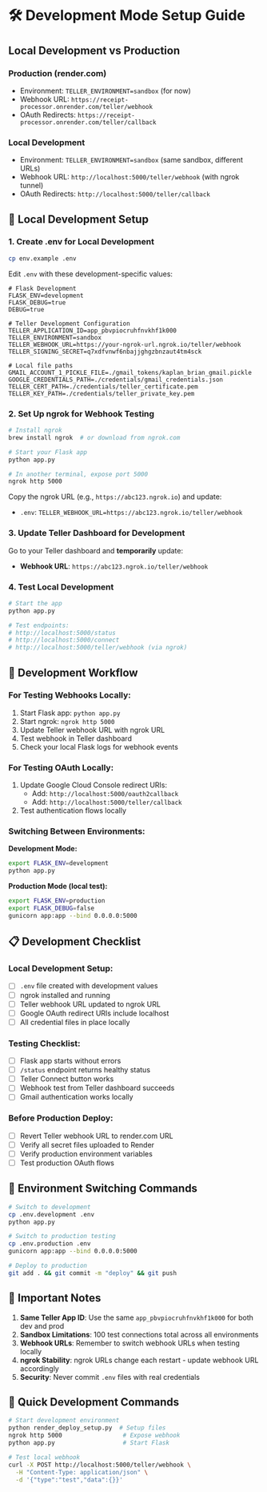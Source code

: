 # 🛠️ Development Mode Setup Guide

## Local Development vs Production

### **Production (render.com)**
- Environment: `TELLER_ENVIRONMENT=sandbox` (for now)
- Webhook URL: `https://receipt-processor.onrender.com/teller/webhook`
- OAuth Redirects: `https://receipt-processor.onrender.com/teller/callback`

### **Local Development**
- Environment: `TELLER_ENVIRONMENT=sandbox` (same sandbox, different URLs)
- Webhook URL: `http://localhost:5000/teller/webhook` (with ngrok tunnel)
- OAuth Redirects: `http://localhost:5000/teller/callback`

## 🚀 Local Development Setup

### 1. Create .env for Local Development
```bash
cp env.example .env
```

Edit `.env` with these development-specific values:
```env
# Flask Development
FLASK_ENV=development
FLASK_DEBUG=true
DEBUG=true

# Teller Development Configuration
TELLER_APPLICATION_ID=app_pbvpiocruhfnvkhf1k000
TELLER_ENVIRONMENT=sandbox
TELLER_WEBHOOK_URL=https://your-ngrok-url.ngrok.io/teller/webhook
TELLER_SIGNING_SECRET=q7xdfvnwf6nbajjghgzbnzaut4tm4sck

# Local file paths
GMAIL_ACCOUNT_1_PICKLE_FILE=./gmail_tokens/kaplan_brian_gmail.pickle
GOOGLE_CREDENTIALS_PATH=./credentials/gmail_credentials.json
TELLER_CERT_PATH=./credentials/teller_certificate.pem
TELLER_KEY_PATH=./credentials/teller_private_key.pem
```

### 2. Set Up ngrok for Webhook Testing
```bash
# Install ngrok
brew install ngrok  # or download from ngrok.com

# Start your Flask app
python app.py

# In another terminal, expose port 5000
ngrok http 5000
```

Copy the ngrok URL (e.g., `https://abc123.ngrok.io`) and update:
- `.env`: `TELLER_WEBHOOK_URL=https://abc123.ngrok.io/teller/webhook`

### 3. Update Teller Dashboard for Development
Go to your Teller dashboard and **temporarily** update:
- **Webhook URL**: `https://abc123.ngrok.io/teller/webhook`

### 4. Test Local Development
```bash
# Start the app
python app.py

# Test endpoints:
# http://localhost:5000/status
# http://localhost:5000/connect
# http://localhost:5000/teller/webhook (via ngrok)
```

## 🔧 Development Workflow

### For Testing Webhooks Locally:
1. Start Flask app: `python app.py`
2. Start ngrok: `ngrok http 5000`
3. Update Teller webhook URL with ngrok URL
4. Test webhook in Teller dashboard
5. Check your local Flask logs for webhook events

### For Testing OAuth Locally:
1. Update Google Cloud Console redirect URIs:
   - Add: `http://localhost:5000/oauth2callback`
   - Add: `http://localhost:5000/teller/callback`
2. Test authentication flows locally

### Switching Between Environments:

**Development Mode:**
```bash
export FLASK_ENV=development
python app.py
```

**Production Mode (local test):**
```bash
export FLASK_ENV=production
export FLASK_DEBUG=false
gunicorn app:app --bind 0.0.0.0:5000
```

## 📋 Development Checklist

### Local Development Setup:
- [ ] `.env` file created with development values
- [ ] ngrok installed and running
- [ ] Teller webhook URL updated to ngrok URL
- [ ] Google OAuth redirect URIs include localhost
- [ ] All credential files in place locally

### Testing Checklist:
- [ ] Flask app starts without errors
- [ ] `/status` endpoint returns healthy status
- [ ] Teller Connect button works
- [ ] Webhook test from Teller dashboard succeeds
- [ ] Gmail authentication works locally

### Before Production Deploy:
- [ ] Revert Teller webhook URL to render.com URL
- [ ] Verify all secret files uploaded to Render
- [ ] Verify production environment variables
- [ ] Test production OAuth flows

## 🔄 Environment Switching Commands

```bash
# Switch to development
cp .env.development .env
python app.py

# Switch to production testing
cp .env.production .env
gunicorn app:app --bind 0.0.0.0:5000

# Deploy to production
git add . && git commit -m "deploy" && git push
```

## 🚨 Important Notes

1. **Same Teller App ID**: Use the same `app_pbvpiocruhfnvkhf1k000` for both dev and prod
2. **Sandbox Limitations**: 100 test connections total across all environments
3. **Webhook URLs**: Remember to switch webhook URLs when testing locally
4. **ngrok Stability**: ngrok URLs change each restart - update webhook URL accordingly
5. **Security**: Never commit `.env` files with real credentials

## 🎯 Quick Development Commands

```bash
# Start development environment
python render_deploy_setup.py  # Setup files
ngrok http 5000                 # Expose webhook
python app.py                   # Start Flask

# Test local webhook
curl -X POST http://localhost:5000/teller/webhook \
  -H "Content-Type: application/json" \
  -d '{"type":"test","data":{}}'
``` 